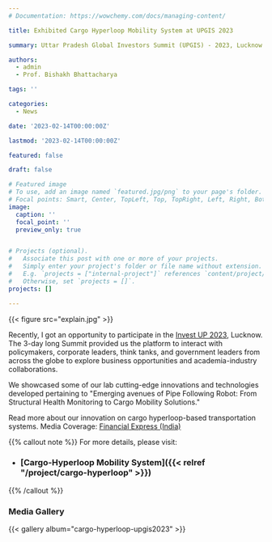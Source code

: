 ```yaml
---
# Documentation: https://wowchemy.com/docs/managing-content/

title: Exhibited Cargo Hyperloop Mobility System at UPGIS 2023

summary: Uttar Pradesh Global Investors Summit (UPGIS) - 2023, Lucknow

authors: 
  - admin
  - Prof. Bishakh Bhattacharya

tags: ''

categories: 
  - News

date: '2023-02-14T00:00:00Z'

lastmod: '2023-02-14T00:00:00Z'

featured: false

draft: false

# Featured image
# To use, add an image named `featured.jpg/png` to your page's folder.
# Focal points: Smart, Center, TopLeft, Top, TopRight, Left, Right, BottomLeft, Bottom, BottomRight.
image:
  caption: ''
  focal_point: ''
  preview_only: true


# Projects (optional).
#   Associate this post with one or more of your projects.
#   Simply enter your project's folder or file name without extension.
#   E.g. `projects = ["internal-project"]` references `content/project/deep-learning/index.md`.
#   Otherwise, set `projects = []`.
projects: []

---
```

{{< figure src="explain.jpg" >}}

Recently, I got an opportunity to participate in the [Invest UP 2023](https://www.linkedin.com/company/upinvestors-summit/), Lucknow. The 3-day long Summit provided us the platform to interact with policymakers, corporate leaders, think tanks, and government leaders from across the globe to explore business opportunities and academia-industry collaborations.

We showcased some of our lab cutting-edge innovations and technologies developed pertaining to "Emerging avenues of Pipe Following Robot: From Structural Health Monitoring to Cargo Mobility Solutions."

Read more about our innovation on cargo hyperloop-based transportation systems. Media Coverage: [Financial Express (India)](https://www.financialexpress.com/infrastructure/iit-kanpur-team-develops-cargo-hyperloop-based-transportation-system/2987190/)

{{% callout note %}}
For more details, please visit:
- ### [Cargo-Hyperloop Mobility System]({{< relref "/project/cargo-hyperloop" >}})
{{% /callout %}}

### Media Gallery
{{< gallery album="cargo-hyperloop-upgis2023" >}}